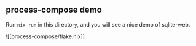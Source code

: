 ## process-compose demo

Run `nix run` in this directory, and you will see a nice demo of sqlite-web.

![[process-compose/flake.nix]]